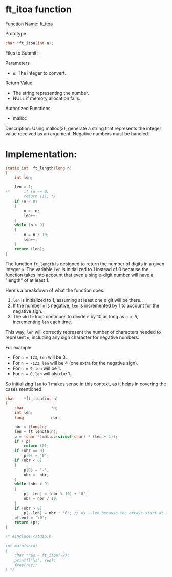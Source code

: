 # ft_itoa function

Function Name: ft_itoa

Prototype
```c
char *ft_itoa(int n);
```

Files to Submit: -

Parameters
- `n`: The integer to convert.

Return Value
- The string representing the number.
- NULL if memory allocation fails.

Authorized Functions
- malloc

Description: Using malloc(3), generate a string that represents the integer value received as an argument. Negative numbers must be handled.

# Implementation: 

```c
static int	ft_length(long n)
{
	int	len;

	len = 1;
/*  	if (n == 0)
		return (1); */
	if (n < 0)
	{
		n = -n;
		len++;
	}
	while (n > 9)
	{
		n = n / 10;
		len++;
	}
	return (len);
}
```
The function `ft_length` is designed to return the number of digits in a given integer `n`. The variable `len` is initialized to 1 instead of 0 because the function takes into account that even a single-digit number will have a "length" of at least 1.

Here's a breakdown of what the function does:

1. `len` is initialized to 1, assuming at least one digit will be there.
2. If the number `n` is negative, `len` is incremented by 1 to account for the negative sign.
3. The `while` loop continues to divide `n` by 10 as long as `n > 9`, incrementing `len` each time.

This way, `len` will correctly represent the number of characters needed to represent `n`, including any sign character for negative numbers.

For example:

- For `n = 123`, `len` will be 3.
- For `n = -123`, `len` will be 4 (one extra for the negative sign).
- For `n = 9`, `len` will be 1.
- For `n = 0`, `len` will also be 1.

So initializing `len` to 1 makes sense in this context, as it helps in covering the cases mentioned.

```c
char	*ft_itoa(int n)
{
	char			*p;
	int	len;
	long			nbr;

	nbr = (long)n;
	len = ft_length(n);
	p = (char *)malloc(sizeof(char) * (len + 1));
	if (!p)
		return (0);
	if (nbr == 0)
		p[0] = '0';
	if (nbr < 0)
	{
		p[0] = '-';
		nbr = -nbr;
	}
	while (nbr > 9)
	{
		p[--len] = (nbr % 10) + '0';
		nbr = nbr / 10;
	}
	if (nbr > 0)
		p[--len] = nbr + '0'; // es --len because the arrays start at zero and len gives me the total length of the string, you have to decrease it by 1, for example hello, it would give me 4 size and when starting at zero we would have to subtract 1 to be in the last position
	p[len] = '\0';
	return (p);
}

/* #include <stdio.h>

int main(void)
{
	char *res = ft_itoa(-9);
	printf("%s", res);
	free(res);
} */
```

